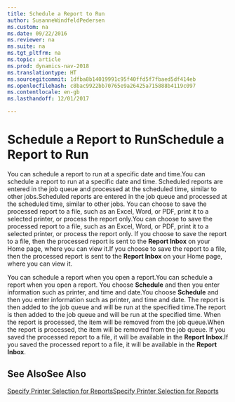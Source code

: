 ```yaml
---
title: Schedule a Report to Run
author: SusanneWindfeldPedersen
ms.custom: na
ms.date: 09/22/2016
ms.reviewer: na
ms.suite: na
ms.tgt_pltfrm: na
ms.topic: article
ms.prod: dynamics-nav-2018
ms.translationtype: HT
ms.sourcegitcommit: 1dfba8b14019991c95f40ffd5f7fbaed5df414eb
ms.openlocfilehash: c8bac9922bb70765e9a26425a715888b4119c097
ms.contentlocale: en-gb
ms.lasthandoff: 12/01/2017

---
```

    
# <a name="schedule-a-report-to-run"></a><span data-ttu-id="0de1f-102">Schedule a Report to Run</span><span class="sxs-lookup"><span data-stu-id="0de1f-102">Schedule a Report to Run</span></span>
<span data-ttu-id="0de1f-103">You can schedule a report to run at a specific date and time.</span><span class="sxs-lookup"><span data-stu-id="0de1f-103">You can schedule a report to run at a specific date and time.</span></span> <span data-ttu-id="0de1f-104">Scheduled reports are entered in the job queue and processed at the scheduled time, similar to other jobs.</span><span class="sxs-lookup"><span data-stu-id="0de1f-104">Scheduled reports are entered in the job queue and processed at the scheduled time, similar to other jobs.</span></span> <span data-ttu-id="0de1f-105">You can choose to save the processed report to a file, such as an Excel, Word, or PDF, print it to a selected printer, or process the report only.</span><span class="sxs-lookup"><span data-stu-id="0de1f-105">You can choose to save the processed report to a file, such as an Excel, Word, or PDF, print it to a selected printer, or process the report only.</span></span> <span data-ttu-id="0de1f-106">If you choose to save the report to a file, then the processed report is sent to the **Report Inbox** on your Home page, where you can view it.</span><span class="sxs-lookup"><span data-stu-id="0de1f-106">If you choose to save the report to a file, then the processed report is sent to the **Report Inbox** on your Home page, where you can view it.</span></span> 

<span data-ttu-id="0de1f-107">You can schedule a report when you open a report.</span><span class="sxs-lookup"><span data-stu-id="0de1f-107">You can schedule a report when you open a report.</span></span> <span data-ttu-id="0de1f-108">You choose **Schedule** and then you enter information such as printer, and time and date.</span><span class="sxs-lookup"><span data-stu-id="0de1f-108">You choose **Schedule** and then you enter information such as printer, and time and date.</span></span> <span data-ttu-id="0de1f-109">The report is then added to the job queue and will be run at the specified time.</span><span class="sxs-lookup"><span data-stu-id="0de1f-109">The report is then added to the job queue and will be run at the specified time.</span></span> <span data-ttu-id="0de1f-110">When the report is processed, the item will be removed from the job queue.</span><span class="sxs-lookup"><span data-stu-id="0de1f-110">When the report is processed, the item will be removed from the job queue.</span></span> <span data-ttu-id="0de1f-111">If you saved the processed report to a file, it will be available in the **Report Inbox**.</span><span class="sxs-lookup"><span data-stu-id="0de1f-111">If you saved the processed report to a file, it will be available in the **Report Inbox**.</span></span>

## <a name="see-also"></a><span data-ttu-id="0de1f-112">See Also</span><span class="sxs-lookup"><span data-stu-id="0de1f-112">See Also</span></span>
[<span data-ttu-id="0de1f-113">Specify Printer Selection for Reports</span><span class="sxs-lookup"><span data-stu-id="0de1f-113">Specify Printer Selection for Reports</span></span>](ui-specify-printer-selection-reports.md) 

 


